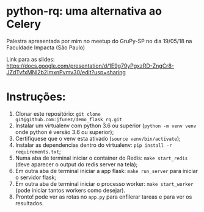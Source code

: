 # python-rq: uma alternativa ao Celery

Palestra apresentada por mim no meetup do GruPy-SP no dia 19/05/18 na Faculdade Impacta (São Paulo)

Link para as slides: https://docs.google.com/presentation/d/1E9g79yPgxzRD-ZngCr8-JZdTvfxMNl2b2ImxnPvmv30/edit?usp=sharing

# Instruções:

1. Clonar este repositório: `git clone git@github.com:jfunez/demo_flask_rq.git`
2. Instalar um virtualenv com python 3.6 ou superior (`python -m venv venv` onde python é versão 3.6 ou superior);
3. Certifiquese que o venv esta ativado (`source venv/bin/activate`);
4. Instalar as dependencias dentro do virtualenv: `pip install -r requirements.txt`;
5. Numa aba de terminal iniciar o container do Redis: `make start_redis` (deve aparecer o output do redis server na tela);
6. Em outra aba de terminal iniciar a app flask: `make run_server` para iniciar o servidor flask;
7. Em outra aba de terminal iniciar o processo worker: `make start_worker` (pode iniciar tantos workers como desejar).
8. Pronto! pode ver as rotas no `app.py` para enfilerar tareas e para ver os resultados.
